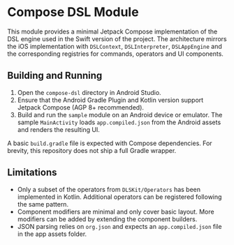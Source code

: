 # Compose DSL Module

This module provides a minimal Jetpack Compose implementation of the DSL engine
used in the Swift version of the project. The architecture mirrors the iOS
implementation with `DSLContext`, `DSLInterpreter`, `DSLAppEngine` and the
corresponding registries for commands, operators and UI components.

## Building and Running

1. Open the `compose-dsl` directory in Android Studio.
2. Ensure that the Android Gradle Plugin and Kotlin version support Jetpack
   Compose (AGP 8+ recommended).
3. Build and run the `sample` module on an Android device or emulator.
   The sample `MainActivity` loads `app.compiled.json` from the Android assets
   and renders the resulting UI.

A basic `build.gradle` file is expected with Compose dependencies. For brevity,
this repository does not ship a full Gradle wrapper.

## Limitations

* Only a subset of the operators from `DLSKit/Operators` has been implemented
  in Kotlin. Additional operators can be registered following the same pattern.
* Component modifiers are minimal and only cover basic layout. More modifiers
  can be added by extending the component builders.
* JSON parsing relies on `org.json` and expects an `app.compiled.json` file in
  the app assets folder.

